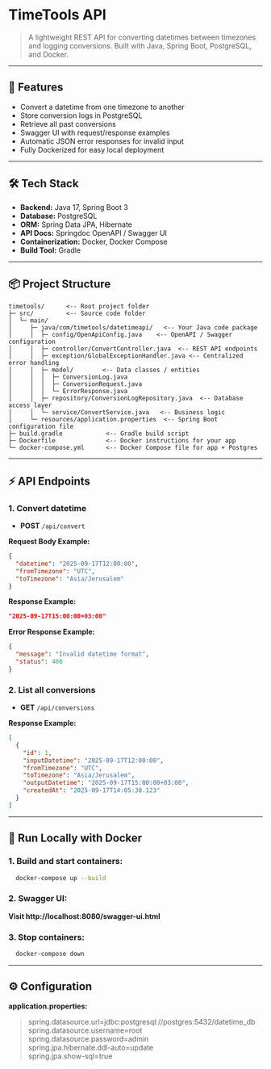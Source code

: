 # TimeTools API

> A lightweight REST API for converting datetimes between timezones and logging conversions. Built with Java, Spring Boot, PostgreSQL, and Docker.

---

## 🚀 Features

- Convert a datetime from one timezone to another
- Store conversion logs in PostgreSQL
- Retrieve all past conversions
- Swagger UI with request/response examples
- Automatic JSON error responses for invalid input
- Fully Dockerized for easy local deployment

---

## 🛠️ Tech Stack

- **Backend:** Java 17, Spring Boot 3
- **Database:** PostgreSQL
- **ORM:** Spring Data JPA, Hibernate
- **API Docs:** Springdoc OpenAPI / Swagger UI
- **Containerization:** Docker, Docker Compose
- **Build Tool:** Gradle

---

## 📦 Project Structure
    timetools/      <-- Root project folder
    ├─ src/         <-- Source code folder
    │  └─ main/
    │     ├─ java/com/timetools/datetimeapi/   <-- Your Java code package
    │     │  ├─ config/OpenApiConfig.java    <-- OpenAPI / Swagger configuration
    │     │  ├─ controller/ConvertController.java  <-- REST API endpoints
    │     │  ├─ exception/GlobalExceptionHandler.java <-- Centralized error handling
    │     │  ├─ model/        <-- Data classes / entities
    │     │  │  ├─ ConversionLog.java
    │     │  │  ├─ ConversionRequest.java
    │     │  │  └─ ErrorResponse.java
    │     │  ├─ repository/ConversionLogRepository.java  <-- Database access layer
    │     │  └─ service/ConvertService.java   <-- Business logic
    │     └─ resources/application.properties  <-- Spring Boot configuration file
    ├─ build.gradle            <-- Gradle build script
    ├─ Dockerfile              <-- Docker instructions for your app
    └─ docker-compose.yml      <-- Docker Compose file for app + Postgres

---

## ⚡ API Endpoints

### 1. Convert datetime

- **POST** `/api/convert`

**Request Body Example:**

```json
{
  "datetime": "2025-09-17T12:00:00",
  "fromTimezone": "UTC",
  "toTimezone": "Asia/Jerusalem"
}
```
**Response Example:**

```json
"2025-09-17T15:00:00+03:00"
```
**Error Response Example:**

```json
{
  "message": "Invalid datetime format",
  "status": 400
}
```

### 2. List all conversions

- **GET** `/api/conversions`

**Response Example:**
```json
[
  {
    "id": 1,
    "inputDatetime": "2025-09-17T12:00:00",
    "fromTimezone": "UTC",
    "toTimezone": "Asia/Jerusalem",
    "outputDatetime": "2025-09-17T15:00:00+03:00",
    "createdAt": "2025-09-17T14:05:30.123"
  }
]
```
---
## 🐳 Run Locally with Docker

### 1. Build and start containers:

```bash 
  docker-compose up --build
```

### 2. Swagger UI:
**Visit http://localhost:8080/swagger-ui.html**

### 3. Stop containers:
```bash 
  docker-compose down
```
---
## ⚙️ Configuration

**application.properties:**
>spring.datasource.url=jdbc:postgresql://postgres:5432/datetime_db  
spring.datasource.username=root  
spring.datasource.password=admin  
spring.jpa.hibernate.ddl-auto=update  
spring.jpa.show-sql=true  

